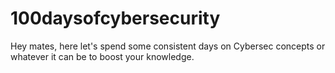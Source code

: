 # 100daysofcybersecurity

Hey mates, here let's spend some consistent days on
Cybersec concepts or whatever it can be to boost 
your knowledge.

